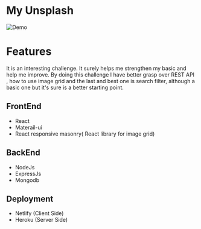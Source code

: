 # My Unsplash

![Demo](https://dev-my-unsplash.netlify.app/)
# Features

It is an interesting challenge. It surely helps me strengthen my basic and help me improve.
By doing this challenge I have better grasp over REST API , how to use image grid and the last and best one is search filter, although a basic one but it's sure is a better starting point.

## FrontEnd 
- React
- Materail-ui
- React responsive masonry( React library for image grid)

## BackEnd
- NodeJs
- ExpressJs
- Mongodb

## Deployment 
- Netlify (Client Side)
- Heroku (Server Side)
